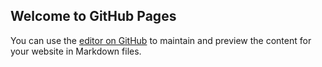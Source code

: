## Welcome to GitHub Pages

You can use the [editor on GitHub](https://github.com/handsn/handsnFir/main/README.md) to maintain and preview the content for your website in Markdown files.

